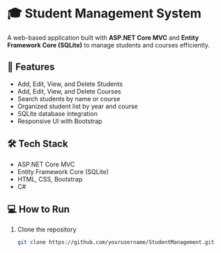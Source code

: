 # 🎓 Student Management System

A web-based application built with **ASP.NET Core MVC** and **Entity Framework Core (SQLite)** to manage students and courses efficiently.

## 🚀 Features
- Add, Edit, View, and Delete Students
- Add, Edit, View, and Delete Courses
- Search students by name or course
- Organized student list by year and course
- SQLite database integration
- Responsive UI with Bootstrap

## 🛠️ Tech Stack
- ASP.NET Core MVC
- Entity Framework Core (SQLite)
- HTML, CSS, Bootstrap
- C#

## 💻 How to Run
1. Clone the repository  
   ```bash
   git clone https://github.com/yourusername/StudentManagement.git
